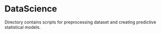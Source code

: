 # DataScience
Directory contains scripts for preprocessing dataset and creating predictive statistical models. 
